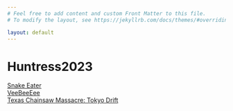 ```yaml
---
# Feel free to add content and custom Front Matter to this file.
# To modify the layout, see https://jekyllrb.com/docs/themes/#overriding-theme-defaults

layout: default 
---
```

# Huntress2023

[Snake Eater](./ctf/Huntress2023/Snake_Eater.html)\
[VeeBeeEee](./ctf/Huntress2023/VeeBeeEee.html)\
[Texas Chainsaw Massacre: Tokyo Drift](./ctf/Huntress2023/TexasChainsawMassacre:TokyoDrift.html)
